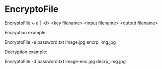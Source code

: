 # EncryptoFile
EncryptoFile \<-e | -d\> \<key filename\> \<input filename\> \<output filename\>

Encryption example:

EncryptoFile -e password.txt image.jpg encrp_img.jpg

Decryption example:

EncryptoFile -d password.txt image-enc.jpg decrp_img.jpg
